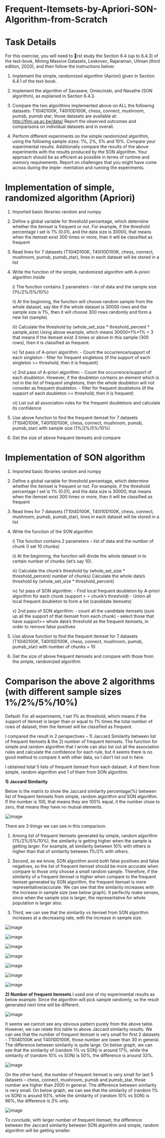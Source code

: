 # Frequent-Itemsets-by-Apriori-SON-Algorithm-from-Scratch

# Task Details

For this exercise, you will need to rst study the Section 6.4 (up to 6.4.3) of the text-book, Mining Massive Datasets, Leskovec, Rajaraman, Ullman (third edition, 2020), and then follow the instructions below:

1. Implement the simple, randomized algorithm (Apriori) given in Section 6.4.1 of the text-book. 

2. Implement the algorithm of Savasere, Omiecinski, and Navathe (SON algorithm), as explained in Section 6.4.3.

3. Compare the two algorithms implemented above on ALL the following datasets: T10I4D100K, T40I10D100K, chess, connect, mushroom, pumsb, pumsb star; those datasets are available at: http://fimi.ua.ac.be/data/  Report the observed outcomes and comparisons on individual datasets and in overall.

4. Perform different experiments on the simple randomized algorithm, using the following sample sizes: 1%, 2%, 5% and 10%. Compare your experimental results. Additionally compare the results of the above experiments with the results produced by the SON algorithm. Your approach should be as efficient as possible in terms of runtime and memory requirements. Report on challenges that you might have come across during the imple- mentation and running the experiments.

# Implementation of simple, randomized algorithm (Apriori)

1) Imported basic libraries random and numpy

2) Define a global variable for threshold percentage, which determine whether the itemset is frequent or not. For example, if the threshold percentage I set is 1% (0.01), and the data size is 30000, that means when the itemset exist 300 times or more, than it will be classified as frequent

3) Read lines for 7 datasets (T10I4D100K, T40I10D100K, chess, connect, mushroom, pumsb, pumsb_star), lines in each dataset will be stored in a list

4) Write the function of the simple, randomized algorithm with A-priori algorithm inside
  
     i) The function contains 2 parameters – list of data and the sample size (1%/2%/5%/10%)
  
     ii) At the beginning, the function will choose random sample from the whole dataset, say like if the whole dataset is 30000 rows and the sample size is 1%, then it will choose 300 rows randomly and form a new list (sample).
  
    iii) Calculate the threshold by (whole_set_size * threshold_percent * sample_size) Using above example, which means 30000*1%*1% = 3 that means if the itemset exist 3 times or above In this sample (300 rows), then it is classified as frequent.
  
     iv) 1st pass of A-priori algorithm: - Count the occurrence/support of each singleton - filter for frequent singletons (if the support of each singleton >= threshold, then it is frequent)
  
      v) 2nd pass of A-priori algorithm: - Count the occurrence/support of each doubleton. However, if the doubleton contains an element which is not in the list of frequent singletons, then the whole doubleton will not consider as frequent doubleton. - filter for frequent doubletons (if the support of each doubleton >= threshold, then it is frequent)
 
    vi) List out all association rules for the frequent doubletons and calculate its confidence

5) Use above function to find the frequent itemset for 7 datasets (T10I4D100K, T40I10D100K, chess, connect, mushroom, pumsb, pumsb_star) with sample size (1%/2%/5%/10%)

6) Get the size of above frequent itemsets and compare

# Implementation of SON algorithm

1) Imported basic libraries random and numpy

2) Define a global variable for threshold percentage, which determine whether the itemset is frequent or not. For example, if the threshold percentage I set is 1% (0.01), and the data size is 30000, that means when the itemset exist 300 times or more, than it will be classified as frequent

3) Read lines for 7 datasets (T10I4D100K, T40I10D100K, chess, connect, mushroom, pumsb, pumsb_star), lines in each dataset will be stored in a list

4) Write the function of the SON algorithm

      i) The function contains 2 parameters – list of data and the number of chunk (I set 10 chunks)

      ii) At the beginning, the function will divide the whole dataset in to certain number of chunks (let’s say 10).

      iii) Calculate the chunk’s threshold by (whole_set_size * threshold_percent/ number of chunks) Calculate the whole data’s threshold by (whole_set_size * threshold_percent)

      iv) 1st pass of SON algorithm: - Find local frequent doubleton by A-priori algorithm for each chunk (support > = chunk’s threshold) - Union all local frequent doubleton to form a list (candidate itemsets)

      v) 2nd pass of SON algorithm: - count all the candidate itemsets (sum up all the support of that itemset from each chunk) - select those that have support>= whole data’s threshold as the frequent itemsets, in order to remove false positives

5) Use above function to find the frequent itemset for 7 datasets (T10I4D100K, T40I10D100K, chess, connect, mushroom, pumsb, pumsb_star) with number of chunks = 10

6) Get the size of above frequent itemsets and compare with those from the simple, randomized algorithm

# Comparison the above 2 algorithms (with different sample sizes 1%/2%/5%/10%)

Default: For all experiments, I set 1% as threshold, which means if the support of itemset is larger than or equal to 1% times the total number of rows of dataset, then the itemset will be classified as frequent.

I compared the result in 2 perspectives – 1) Jaccard Similarity between list of frequent itemsets & the 2) number of frequent itemsets. The function for simple and random algorithm that I wrote can also list out all the association rules and calculate the confidence for each rule, but it seems there is no good method to compare it with other data, so I don’t list out in here.

I obtained total 5 lists of frequent itemset from each dataset. 4 of them from simple, random algorithm and 1 of them from SON algorithm.

<B>1) Jaccard Similarity</B>

Below is the matrix to show the Jaccard similarity percentage(%) between list of frequent itemsets from simple, random algorithm and SON algorithm. If the number is 100, that means they are 100% equal, it the number close to zero, that means they have no mutual elements.
  
![image](https://user-images.githubusercontent.com/57484350/187123453-ab0e6454-13c3-4ceb-afd4-8b2be69de64b.png)

There are 3 things we can see in this comparison. 
  
1) Among list of frequent itemsets generated by simple, random algorithm (1%/2%/5%/10%), the similarity is getting higher when the sample is getting larger. For example, all similarity between 10% with others is higher than that of similarity between 1%/2% with others. 
  
2) Second, as we know, SON algorithm avoid both false positives and false negatives, so the list of frequent itemset should be more accurate when compare to those only choose a small random sample. Therefore, if the similarity of a frequent itemset is higher when compare to the frequent itemset generated by SON algorithm, the frequent itemset is more representative/accurate. We can see that the similarity increases with the increase in sample size (see below graph). It perfectly make senses, since when the sample size is larger, the representative for whole population is larger also. 
  
3) Third, we can see that the similarity vs itemset from SON algorithm increases at a decreasing rate, with the increase in sample size.

![image](https://user-images.githubusercontent.com/57484350/187124038-15f67261-0318-494c-9933-384ec6a6fe4b.png)

![image](https://user-images.githubusercontent.com/57484350/187124067-7740431b-51fe-438a-9871-f6d57836e3fa.png)

![image](https://user-images.githubusercontent.com/57484350/187124120-986c687f-6e64-4e7a-9af3-cf2b7b8bde58.png)

![image](https://user-images.githubusercontent.com/57484350/187124143-011cf24f-3d65-4b21-996f-b002b42f08ac.png)

![image](https://user-images.githubusercontent.com/57484350/187124191-4939ac53-7262-446d-99f6-484ce0ce6d09.png)

![image](https://user-images.githubusercontent.com/57484350/187124227-3ab8bccc-e2e0-45ab-b3d5-fa344a26d310.png)

![image](https://user-images.githubusercontent.com/57484350/187124259-a884d413-ee06-4bc1-9749-fbf10e87aa49.png)


<B>2) Number of frequent itemsets</B>
I used one of my experimental results as below example. Since the algorithm will pick sample randomly, so the result generated next time will be different.

![image](https://user-images.githubusercontent.com/57484350/187124411-496ef592-6614-4b8c-bc6c-ba7e02b8310a.png)

It seems we cannot see any obvious pattern purely from the above table. However, we can relate this table to above Jaccard similarity results. We can see that the number of frequent itemset is very small for first 2 datasets - T10I4D100K and T40I10D100K, those number are lower than 30 in general. The difference between similarity is quite large. On below graph, we can see that the similarity of (random 1% vs SON) is around 17%, while the similarity of (random 10% vs SON) is 50%, the difference is around 33%.

![image](https://user-images.githubusercontent.com/57484350/187124548-9a544b40-5444-491f-8a54-40e20832942c.png)

On the other hand, the number of frequent itemset is very small for last 5 datasets – chess, connect, mushroom, pumsb and pumsb_star, those number are higher than 2000 in general. The difference between similarity is very small. On below graph, we can see that the similarity of (random 1% vs SON) is around 93%, while the similarity of (random 10% vs SON) is 96%, the difference is 3% only.

![image](https://user-images.githubusercontent.com/57484350/187124623-b0f61d60-453f-4a5f-9130-61c5b2aa09fa.png)

To conclude, with larger number of frequent itemset, the difference between the Jaccard similarity between SON algorithm and simple, random algorithm will be getting smaller.









